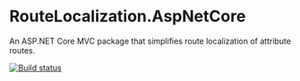# RouteLocalization.AspNetCore
An ASP.NET Core MVC package that simplifies route localization of attribute routes.

[![Build status](https://ci.appveyor.com/api/projects/status/ioylxbug0g1ntvso?svg=true)](https://ci.appveyor.com/project/Dresel/routelocalization)



